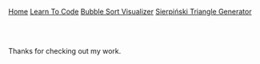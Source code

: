 [Home](/)
[Learn To Code](https://tylermackj.github.io/Codedoc-Blog/)
[Bubble Sort Visualizer](https://tylermackj.github.io/BubbleSort/)
[Sierpiński Triangle Generator](https://tylermackj.github.io/Triforce/)

<br><br>

Thanks for checking out my work.